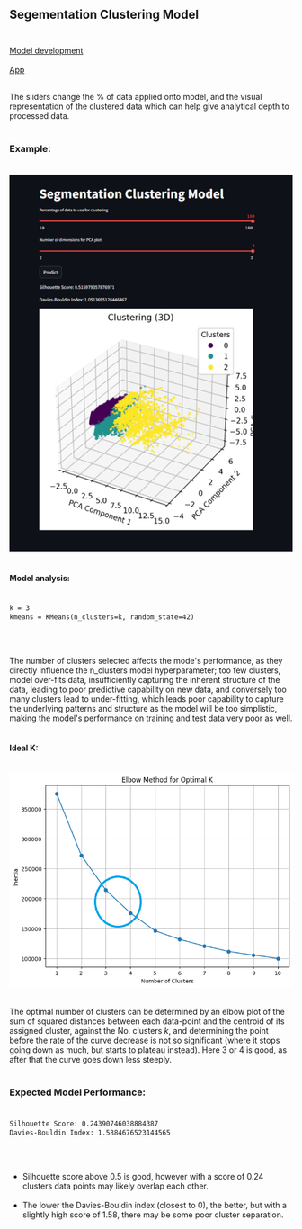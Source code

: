 ## Segementation Clustering Model<br><br>
[Model development](https://github.com/JeffM-Code/PortfolioWork/tree/main/ML/CustomerSegmentation)<br><br>
[App](https://segementationclusteringmodel.streamlit.app/)<br><br>

The sliders change the % of data applied onto model, and the visual representation of the clustered data which can help give analytical depth to processed data.<br><br>

### Example:<br><br>
<img src="example.png" alt="example" width="650"/><br><br>

#### Model analysis:<br><br>
```
k = 3
kmeans = KMeans(n_clusters=k, random_state=42)

```
<br><br>

The number of clusters selected affects the mode's performance, as they directly influence the n_clusters model hyperparameter; too few clusters, model over-fits data, insufficiently capturing the inherent structure of the data, leading to poor predictive capability on new data, and conversely too many clusters lead to under-fitting, which leads poor capability to capture the underlying patterns and structure as the model will be too simplistic, making the model's performance on training and test data very poor as well.<br><br>


#### Ideal K:<br><br>
<img src="elbow.png" alt="elbow" width="540"/><br><br>

The optimal number of clusters can be determined by an elbow plot of the sum of squared distances between each data-point and the centroid of its assigned cluster, against the No. clusters $k$, and determining the point before the rate of the curve decrease is not so significant (where it stops going down as much, but starts to plateau instead). Here 3 or 4 is good, as after that the curve goes down less steeply.<br><br>

### Expected Model Performance:<br><br>

```
Silhouette Score: 0.24390746038884387
Davies-Bouldin Index: 1.5884676523144565

```
<br><br>

* Silhouette score above 0.5 is good, however with a score of 0.24 clusters data points may likely overlap each other.<br><br>
* The lower the Davies-Bouldin index (closest to 0), the better, but with a slightly high score of 1.58, there may be some poor cluster separation.